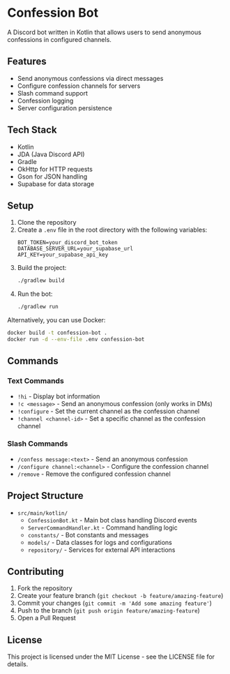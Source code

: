 # Confession Bot

A Discord bot written in Kotlin that allows users to send anonymous confessions in configured
channels.

## Features

- Send anonymous confessions via direct messages
- Configure confession channels for servers
- Slash command support
- Confession logging
- Server configuration persistence

## Tech Stack

- Kotlin
- JDA (Java Discord API)
- Gradle
- OkHttp for HTTP requests
- Gson for JSON handling
- Supabase for data storage

## Setup

1. Clone the repository
2. Create a `.env` file in the root directory with the following variables:
   ```
   BOT_TOKEN=your_discord_bot_token
   DATABASE_SERVER_URL=your_supabase_url
   API_KEY=your_supabase_api_key
   ```
3. Build the project:
   ```bash
   ./gradlew build
   ```
4. Run the bot:
   ```bash
   ./gradlew run
   ```

Alternatively, you can use Docker:

```bash
docker build -t confession-bot .
docker run -d --env-file .env confession-bot
```

## Commands

### Text Commands

- `!hi` - Display bot information
- `!c <message>` - Send an anonymous confession (only works in DMs)
- `!configure` - Set the current channel as the confession channel
- `!channel <channel-id>` - Set a specific channel as the confession channel

### Slash Commands

- `/confess message:<text>` - Send an anonymous confession
- `/configure channel:<channel>` - Configure the confession channel
- `/remove` - Remove the configured confession channel

## Project Structure

- `src/main/kotlin/`
    - `ConfessionBot.kt` - Main bot class handling Discord events
    - `ServerCommandHandler.kt` - Command handling logic
    - `constants/` - Bot constants and messages
    - `models/` - Data classes for logs and configurations
    - `repository/` - Services for external API interactions

## Contributing

1. Fork the repository
2. Create your feature branch (`git checkout -b feature/amazing-feature`)
3. Commit your changes (`git commit -m 'Add some amazing feature'`)
4. Push to the branch (`git push origin feature/amazing-feature`)
5. Open a Pull Request

## License

This project is licensed under the MIT License - see the LICENSE file for details.